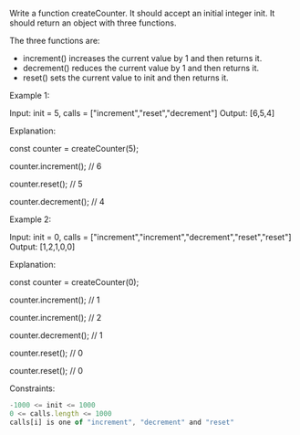 Write a function createCounter. It should accept an initial integer init. It should return an object with three functions.

The three functions are:

- increment() increases the current value by 1 and then returns it.
- decrement() reduces the current value by 1 and then returns it.
- reset() sets the current value to init and then returns it.
 

Example 1:

Input: init = 5, calls = ["increment","reset","decrement"]
Output: [6,5,4]

Explanation:

const counter = createCounter(5);

counter.increment(); // 6

counter.reset(); // 5

counter.decrement(); // 4


Example 2:

Input: init = 0, calls = ["increment","increment","decrement","reset","reset"]
Output: [1,2,1,0,0]

Explanation:

const counter = createCounter(0);

counter.increment(); // 1

counter.increment(); // 2

counter.decrement(); // 1

counter.reset(); // 0

counter.reset(); // 0
 

Constraints:
```js
-1000 <= init <= 1000
0 <= calls.length <= 1000
calls[i] is one of "increment", "decrement" and "reset"